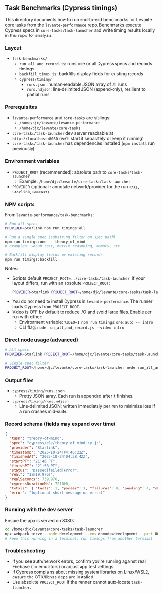 ## Task Benchmarks (Cypress timings)

This directory documents how to run end‑to‑end benchmarks for Levante core tasks from the `levante-performance` repo. Benchmarks execute Cypress specs in `core-tasks/task-launcher` and write timing results locally in this repo for analysis.

### Layout

- `task-benchmarks/`
  - `run_all_and_record.js`: runs one or all Cypress specs and records timings
  - `backfill_times.js`: backfills display fields for existing records
  - `cypress/timing/`
    - `runs.json`: human‑readable JSON array of all runs
    - `runs.ndjson`: line‑delimited JSON (append‑only), resilient to partial runs

### Prerequisites

- `levante-performance` and `core-tasks` are siblings:
  - `/home/djc/levante/levante-performance`
  - `/home/djc/levante/core-tasks`
- `core-tasks/task-launcher` dev server reachable at `http://localhost:8080` (we’ll start it separately or keep it running)
- `core-tasks/task-launcher` has dependencies installed (`npm install` run previously)

### Environment variables

- `PROJECT_ROOT` (recommended): absolute path to `core-tasks/task-launcher`
  - Example: `/home/djc/levante/core-tasks/task-launcher`
- `PROVIDER` (optional): annotate network/provider for the run (e.g., `Starlink`, `Comcast`)

### NPM scripts

From `levante-performance/task-benchmarks`:

```bash
# Run all specs
PROVIDER=Starlink npm run timings:all

# Run a single spec (substring filter on spec path)
npm run timings:one -- theory_of_mind
# examples: vocab_test, matrix_reasoning, memory, etc.

# Backfill display fields on existing records
npm run timings:backfill
```

Notes:
- Scripts default `PROJECT_ROOT=../core-tasks/task-launcher`. If your layout differs, run with an absolute `PROJECT_ROOT`:
  ```bash
  PROVIDER=Starlink PROJECT_ROOT=/home/djc/levante/core-tasks/task-launcher npm run timings:all
  ```
- You do not need to install Cypress in `levante-performance`. The runner loads Cypress from `PROJECT_ROOT`.
- Video is OFF by default to reduce I/O and avoid large files. Enable per run with either:
  - Environment variable: `VIDEO=1 npm run timings:one:auto -- intro`
  - CLI flag: `node run_all_and_record.js --video intro`

### Direct node usage (advanced)

```bash
# All specs
PROVIDER=Starlink PROJECT_ROOT=/home/djc/levante/core-tasks/task-launcher node run_all_and_record.js

# Single spec filter
PROJECT_ROOT=/home/djc/levante/core-tasks/task-launcher node run_all_and_record.js vocab_test
```

### Output files

- `cypress/timing/runs.json`
  - Pretty JSON array. Each run is appended after it finishes.
- `cypress/timing/runs.ndjson`
  - Line‑delimited JSON; written immediately per run to minimize loss if a run crashes mid‑suite.

### Record schema (fields may expand over time)

```json
{
  "task": "theory-of-mind",
  "spec": "cypress/e2e/theory_of_mind.cy.js",
  "provider": "Starlink",
  "timestamp": "2025-10-24T04:46:22Z",
  "finishedAt": "2025-10-24T04:58:42Z",
  "startPT": "21:46 PT",
  "finishPT": "21:58 PT",
  "status": "passed|failed|error",
  "real": "12m19.976s",
  "realSeconds": 739.976,
  "cypressDurationMs": 721000,
  "totals": { "tests": 1, "passes": 1, "failures": 0, "pending": 0, "skipped": 0 },
  "error": "(optional short message on error)"
}
```

### Running with the dev server

Ensure the app is served on 8080:

```bash
cd /home/djc/levante/core-tasks/task-launcher
npx webpack serve --mode development --env dbmode=development --port 8080
# keep this running in a terminal; run timings from another terminal
```

### Troubleshooting

- If you see auth/network errors, confirm you’re running against real Firebase (no emulators) or adjust app test settings.
- If Cypress complains about missing system libraries on Linux/WSL2, ensure the GTK/libnss deps are installed.
- Use absolute `PROJECT_ROOT` if the runner cannot auto‑locate `task-launcher`.


